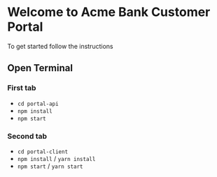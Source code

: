 # Welcome to Acme Bank Customer Portal
To get started follow the instructions

## Open Terminal

### First tab
* `cd portal-api`
* `npm install`
* `npm start`

### Second tab
* `cd portal-client`
* `npm install` / `yarn install`
* `npm start` / `yarn start`

